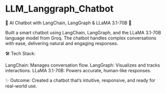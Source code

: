 # LLM_Langgraph_Chatbot
🚀 AI Chatbot with LangChain, LangGraph & LLaMA 3.1-70B 🧠

Built a smart chatbot using LangChain, LangGraph, and the LLaMA 3.1-70B language model from Groq. The chatbot handles complex conversations with ease, delivering natural and engaging responses.

🛠️ Tech Stack:

LangChain: Manages conversation flow.
LangGraph: Visualizes and tracks interactions.
LLaMA 3.1-70B: Powers accurate, human-like responses.

✨ Outcome:
Created a chatbot that’s intuitive, responsive, and ready for real-world use.
